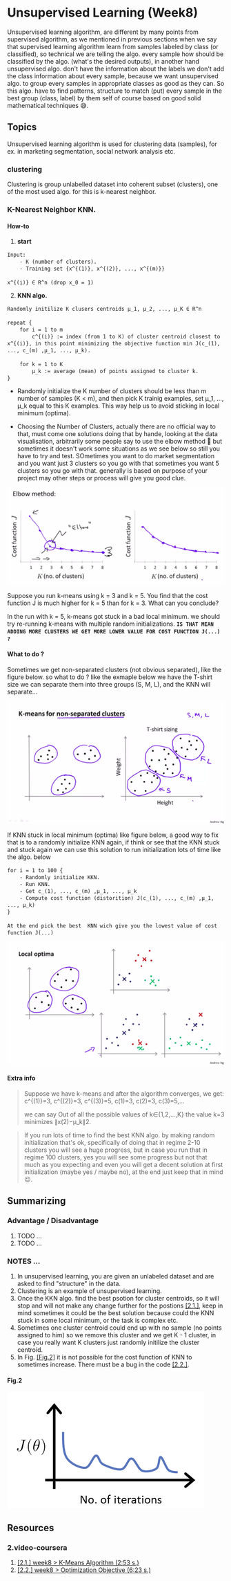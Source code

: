 # Unsupervised Learning (Week8)
Unsupervised learning algorithm, are different by many points from supervised algorithm, as we mentioned in previous sections when we say that supervised learning algorithm learn from samples labeled by class (or classified), so technical we are telling the algo.  every sample how should be classified by the algo. (what's the desired outputs), in another hand unsupervised algo. don't have the information about the labels we don't add the class information about every sample, because we want unsupervised algo. to group every samples in appropriate classes as good as they can. So this algo. have to find patterns, structure to match (put) every sample in the best group (class, label) by them self of course based on good solid mathematical techniques 😅.

## Topics
Unsupervised learning algorithm is used for clustering data (samples), for ex. in marketing segmentation, social network analysis etc.


### clustering
Clustering is group unlabelled dataset into coherent subset (clusters), one of the most used algo. for this is k-nearest neighbor.


### K-Nearest Neighbor KNN.

#### How-to

1. **start**

```
Input:
    - K (number of clusters).
    - Training set {x^{(1)}, x^{(2)}, ..., x^{(m)}}

x^{(i)} ∈ R^n (drop x_0 = 1)
```

2. **KNN algo.**

```
Randomly initilize K clusers centroids μ_1, μ_2, ..., μ_K ∈ R^n

repeat {
    for i = 1 to m
        c^{(i)} := index (from 1 to K) of cluster centroid closest to x^{(i)}, in this point minimizing the objective function min J(c_(1), ..., c_(m) ,μ_1, ..., μ_k).

    for k = 1 to K
        μ_k := average (mean) of points assigned to cluster k.
}
```

+ Randomly initialize the K number of clusters should be less than m number of samples (K < m), and then pick K trainig examples, set μ_1, ..., μ_k equal to this K examples. This way help us to avoid sticking in local minimum (optima).

+ Choosing the Number of Clusters, actually there are no official way to that, must come one solutions doing that by hande, looking at the data visualisation,  arbitrarily some people say to use the elbow method 💪 but sometimes it doesn't work some situations as we see below so still you have to try and test. SOmetimes you want to do market segmentation and you want just 3 clusters so you go with that sometimes you want 5 clusters so you go with that. generally is based on purpose of your project may  other steps or process will give you good clue.

![4.png](imgs/4.png)


Suppose you run k-means using k = 3 and k = 5. You find that the cost function J is much higher for k = 5 than for k = 3. What can you conclude?

In the run with k = 5, k-means got stuck in a bad local minimum. we should try re-running k-means with multiple random initializations. **`IS THAT MEAN ADDING MORE CLUSTERS WE GET MORE LOWER VALUE FOR COST FUNCTION J(...) ?`**


#### What to do ?

Sometimes we get non-separated clusters (not obvious separated), like the figure below. so what to do ? like the exmaple below we have the T-shirt size we can separate them into three groups (S, M, L), and the KNN will separate...

![1.png](imgs/1.png)



If KNN stuck in local minimum (optima) like figure below, a good way to fix that is to a randomly initialize KNN again, if think or see that the KNN stuck and stuck again we can use this solution to run initialization lots of time like the algo. below

```
for i = 1 to 100 {
    - Randomly initialize KKN.
    - Run KNN.
    - Get c_(1), ..., c_(m) ,μ_1, ..., μ_k
    - Compute cost function (distorition) J(c_(1), ..., c_(m) ,μ_1, ..., μ_k)
}

At the end pick the best  KNN wich give you the lowest value of cost function J(...)
```

![3.png](imgs/3.png)

#### Extra info

> Suppose we have k-means and after the algorithm converges, we get: c^{(1)}=3, c^{(2)}=3, c^{(3)}=5, c(1)=3, c(2)=3, c(3)=5,…
>
> we can say Out of all the possible values of k∈{1,2,…,K} the value k=3 minimizes ∥x(2)−μ_k∥2.
>


> If you run lots of time to find the best KNN algo. by making random initialization that's ok, specifically of doing that in regime 2-10 clusters
> you will see a huge progress, but in case you run that in regime 100 clusters, yes you will see some progress but not that much as you expecting and even you will get a decent solution at first initialization (maybe yes / maybe no), at the end just keep that in mind 😉.
>

## Summarizing


### Advantage / Disadvantage

1. TODO ...
2. TODO ...

### NOTES ...

1. In unsupervised learning, you are given an unlabeled dataset and are asked to find "structure" in the data.
2. Clustering is an example of unsupervised learning.
3. Once the KKN algo. find the best psotion for cluster centroids, so it will stop and will not make any change further for the postions [[2.1.]](#2.video-coursera), keep in mind sometimes it could be the best solution because could the KNN stuck in some  local minimum, or the task is complex etc.
4. Sometimes one cluster centroid could end up with no sample (no points assigned to him) so we remove this cluster and we get K - 1 cluster, in case you really want K clusters just randomly initilize the cluster centroid.
5. In Fig. [[Fig.2]](#Fig.2) it is not possible for the cost function of KNN to sometimes increase. There must be a bug in the code [[2.2.]](#2.video-coursera).



#### Fig.2
![2.png](imgs/2.png)

## Resources

### 2.video-coursera
1. [[2.1.] week8 > K-Means Algorithm (2:53 s.) ](https://www.coursera.org/learn/machine-learning/lecture/93VPG/k-means-algorithm)
1. [[2.2.] week8 > Optimization Objective (6:23 s.) ](https://www.coursera.org/learn/machine-learning/lecture/93VPG/k-means-algorithm)